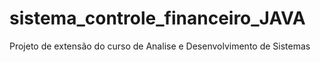 # sistema_controle_financeiro_JAVA
Projeto de extensão do curso de Analise e Desenvolvimento de Sistemas
